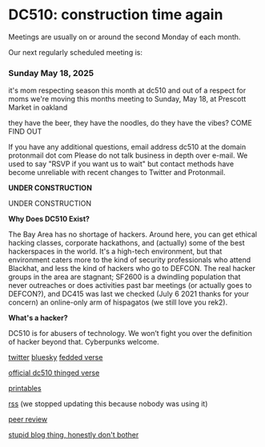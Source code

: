 # DC510: construction time again
Meetings are usually on or around the second Monday of each month.

Our next regularly scheduled meeting is:

### Sunday May 18, 2025

it's mom respecting season this month at dc510 and out of a respect for moms we're moving this months meeting to Sunday, May 18, at Prescott Market in oakland

they have the beer, they have the noodles, do they have the vibes? COME FIND OUT

If you have any additional questions, email
address dc510 at the domain protonmail dot com
Please do not talk business in depth over e-mail. We used to say "RSVP if you want us to wait" but contact methods have become unreliable with recent changes to Twitter and Protonmail.


**UNDER CONSTRUCTION**

UNDER CONSTRUCTION


**Why Does DC510 Exist?**

The Bay Area has no shortage of hackers. Around here, you can get ethical hacking classes, corporate hackathons, and (actually) some of the best hackerspaces in the world. It's a high-tech environment, but that environment caters more to the kind of security professionals who attend Blackhat, and less the kind of hackers who go to DEFCON. The real hacker groups in the area are stagnant; SF2600 is a dwindling population that never outreaches or does activities past bar meetings (or actually goes to DEFCON?), and DC415 was last we checked (July 6 2021 thanks for your concern) an online-only arm of hispagatos (we still love you rek2).


**What's a hacker?**

DC510 is for abusers of technology. We won’t fight you over the definition of hacker beyond that. Cyberpunks welcome.

[twitter](https://twitter.com/_dc510) [bluesky](https://bsky.app/profile/dc510.bsky.social) [fedded verse](https://defcon.social/@defcon/following)

[official dc510 thinged verse](https://www.thingiverse.com/dc510/designs)

[printables](https://www.printables.com/@dc510_783259)

[rss](rss.xml) (we stopped updating this because nobody was using it)




[peer review](peerreview.md)


[stupid blog thing, honestly don't bother](blogthing.md)
